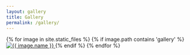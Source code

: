 ```yaml
---
layout: gallery
title: Gallery
permalink: /gallery/
---
```


<div class="gallery">
  {% for image in site.static_files %}
    {% if image.path contains 'gallery' %}
      <a href="{{ site.baseurl }}{{ image.path }}" data-lightbox="gallery" data-title="{{ image.name }}">
        <img src="{{ site.baseurl }}{{ image.path }}" alt="{{ image.name }}" />
      </a>
    {% endif %}
  {% endfor %}
</div>

